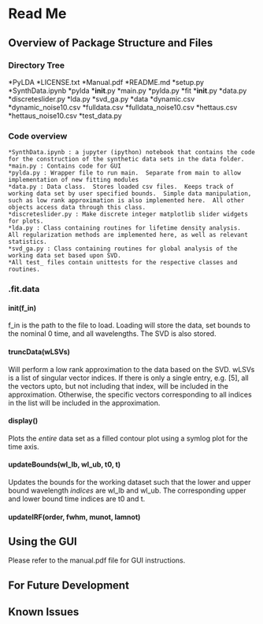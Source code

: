 # Read Me

## Overview of Package Structure and Files
### Directory Tree
*PyLDA
  *LICENSE.txt
  *Manual.pdf
  *README.md
  *setup.py
  *SynthData.ipynb
  *pylda
    *__init__.py
    *main.py
    *pylda.py
    *fit
      *__init__.py
      *data.py
      *discreteslider.py
      *lda.py
      *svd_ga.py
    *data
      *dynamic.csv
      *dynamic_noise10.csv
      *fulldata.csv
      *fulldata_noise10.csv
      *hettaus.csv
      *hettaus_noise10.csv
    *test_data.py

### Code overview
    *SynthData.ipynb : a jupyter (ipython) notebook that contains the code for the construction of the synthetic data sets in the data folder.
    *main.py : Contains code for GUI
    *pylda.py : Wrapper file to run main.  Separate from main to allow implementation of new fitting modules
    *data.py : Data class.  Stores loaded csv files.  Keeps track of working data set by user specified bounds.  Simple data manipulation, such as low rank approximation is also implemented here.  All other objects access data through this class.
    *discreteslider.py : Make discrete integer matplotlib slider widgets for plots.
    *lda.py : Class containing routines for lifetime density analysis.  All regularization methods are implemented here, as well as relevant statistics.
    *svd_ga.py : Class containing routines for global analysis of the working data set based upon SVD.
    *All test_ files contain unittests for the respective classes and routines.

### .fit.data
#### __init__(f_in)
f_in is the path to the file to load.  Loading will store the data, set bounds to the nominal 0 time, and all wavelengths.  The SVD is also stored.

#### truncData(wLSVs)
Will perform a low rank approximation to the data based on the SVD.  wLSVs is a list of singular vector indices.  If there is only a single entry, e.g. [5], all the vectors upto, but not including that index, will be included in the approximation.  Otherwise, the specific vectors corresponding to all indices in the list will be included in the approximation.

#### display()
Plots the *entire* data set as a filled contour plot using a symlog plot for the time axis.

#### updateBounds(wl_lb, wl_ub, t0, t)
Updates the bounds for the working dataset such that the lower and upper bound wavelength *indices* are wl_lb and wl_ub.  The corresponding upper and lower bound time indices are t0 and t.

#### updateIRF(order, fwhm, munot, lamnot)

## Using the GUI
Please refer to the manual.pdf file for GUI instructions.

## For Future Development

## Known Issues

